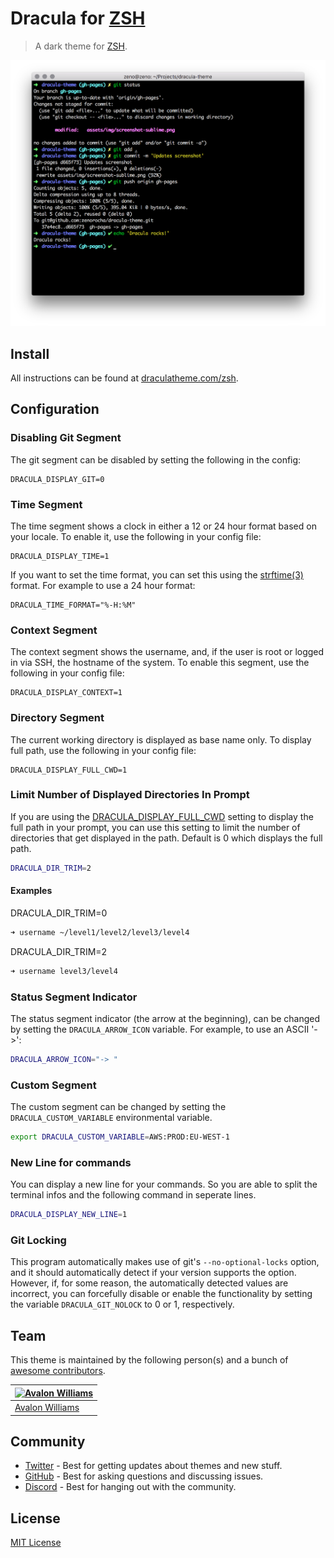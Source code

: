 # Dracula for [ZSH](http://zsh.org)

> A dark theme for [ZSH](http://zsh.org).

![Screenshot](./screenshot.png)

## Install

All instructions can be found at [draculatheme.com/zsh](https://draculatheme.com/zsh).

## Configuration

### Disabling Git Segment

The git segment can be disabled by setting the following in the config:

```
DRACULA_DISPLAY_GIT=0
```

### Time Segment

The time segment shows a clock in either a 12 or 24 hour format
based on your locale. To enable it, use the following in your config file:

```
DRACULA_DISPLAY_TIME=1
```

If you want to set the time format, you can set this using the
[strftime(3)](https://manpage.me/?q=strftime) format. For example to use a 24
hour format:

```
DRACULA_TIME_FORMAT="%-H:%M"
```

### Context Segment

The context segment shows the username, and, if the user is root or logged in via
SSH, the hostname of the system. To enable this segment, use the following in your config file:

```
DRACULA_DISPLAY_CONTEXT=1
```

### Directory Segment

The current working directory is displayed as base name only.  To display full
path, use the following in your config file:

```
DRACULA_DISPLAY_FULL_CWD=1
```

### Limit Number of Displayed Directories In Prompt

If you are using the [DRACULA_DISPLAY_FULL_CWD](#directory-segment) setting to display the full path in your prompt, you can use
this setting to limit the number of directories that get displayed in the path. Default is 0 which displays the full path.

```sh
DRACULA_DIR_TRIM=2
```

#### Examples

DRACULA_DIR_TRIM=0

```sh
➜ username ~/level1/level2/level3/level4
```

DRACULA_DIR_TRIM=2

```sh
➜ username level3/level4
```

### Status Segment Indicator

The status segment indicator (the arrow at the beginning), can be changed by setting the `DRACULA_ARROW_ICON` variable. For example, to use an ASCII '->':

```sh
DRACULA_ARROW_ICON="-> "

```

### Custom Segment

The custom segment can be changed by setting the `DRACULA_CUSTOM_VARIABLE` environmental variable.

```sh
export DRACULA_CUSTOM_VARIABLE=AWS:PROD:EU-WEST-1
```

### New Line for commands

You can display a new line for your commands. So you are able to split the terminal infos and the following command in seperate lines.

```sh
DRACULA_DISPLAY_NEW_LINE=1
```

### Git Locking

This program automatically makes use of git's `--no-optional-locks` option,
and it should automatically detect if your version supports the option. However,
if, for some reason, the automatically detected values are incorrect, you can
forcefully disable or enable the functionality by setting the variable
`DRACULA_GIT_NOLOCK` to 0 or 1, respectively.

## Team

This theme is maintained by the following person(s) and a bunch of [awesome contributors](https://github.com/dracula/zsh/graphs/contributors).

| [![Avalon Williams](https://avatars0.githubusercontent.com/u/30708886?s=70)](https://github.com/avalonwilliams) |
| --------------------------------------------------------------------------------------------------------------- |
| [Avalon Williams](https://github.com/avalonwilliams)                                                            |

## Community

- [Twitter](https://twitter.com/draculatheme) - Best for getting updates about themes and new stuff.
- [GitHub](https://github.com/dracula/dracula-theme/discussions) - Best for asking questions and discussing issues.
- [Discord](https://draculatheme.com/discord-invite) - Best for hanging out with the community.

## License

[MIT License](./LICENSE)
